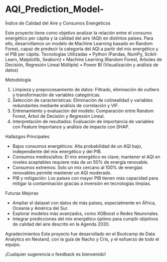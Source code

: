 # AQI_Prediction_Model-

Índice de Calidad del Aire y Consumos Energéticos

Este proyecto tiene como objetivo analizar la relación entre el consumo energético per cápita y la calidad del aire (AQI) en distintos países. Para ello, desarrollamos un modelo de Machine Learning basado en Random Forest, capaz de predecir la categoría del AQI a partir del mix energético y el PIB per cápita.
Tecnologías Utilizadas
•	Python (Pandas, NumPy, Scikit-Learn, Matplotlib, Seaborn)
•	Machine Learning (Random Forest, Árboles de Decisión, Regresión Lineal Múltiple)
•	Power BI (Visualización y análisis de datos)

Metodología
1.	Limpieza y preprocesamiento de datos: Filtrado, eliminación de outliers y transformación de variables categóricas.
2.	Selección de características: Eliminación de colinealidad y variables redundantes mediante análisis de correlación y VIF.
3.	Entrenamiento y evaluación del modelo: Comparación entre Random Forest, Árbol de Decisión y Regresión Lineal.
4.	Interpretación de resultados: Evaluación de importancia de variables con Feature Importance y análisis de impacto con SHAP.

Hallazgos Principales
-	Bajos consumos energéticos: Alta probabilidad de un AQI bajo, independiente del mix energético y del PIB.
-	Consumos medios/altos: El mix energético es clave; mantener el AQI en niveles aceptables requiere más de un 50% de energía renovable.
-	Consumos extremos: Solo un mix cercano al 100% de energías renovables permite mantener un AQI moderado.
-	PIB y mitigación: Los países con mayor PIB tienen más capacidad para mitigar la contaminación gracias a inversión en tecnologías limpias.

Futuras Mejoras
-	Ampliar el dataset con datos de más países, especialmente en África, Oceanía y América del Sur.
-	Explorar modelos más avanzados, como XGBoost o Redes Neuronales.
-	Integrar predicciones del mix energético óptimo para cumplir objetivos de calidad del aire descrito en la Agenda 2030.

Agradecimientos
Este proyecto fue desarrollado en el Bootcamp de Data Analytics en Neoland, con la guía de Nacho y Cris, y el esfuerzo de todo el equipo.

¡Cualquier sugerencia o feedback es bienvenido!

